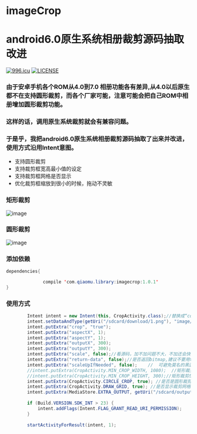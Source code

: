 # imageCrop
# android6.0原生系统相册裁剪源码抽取改进

[![996.icu](https://img.shields.io/badge/link-996.icu-red.svg)](https://996.icu)
[![LICENSE](https://img.shields.io/badge/license-MIT%20(The%20996%20Prohibited%20License)-blue.svg)](https://github.com/996icu/996.ICU/blob/master/LICENSE)

### 由于安卓手机各个ROM从4.0到7.0 相册功能各有差异,从4.0以后原生都不在支持圆形裁剪，而各个厂家可能，注意可能会把自己ROM中相册增加圆形裁剪功能。
### 这样的话，调用原生系统裁剪就会有兼容问题。

### 于是乎，我把android6.0原生系统相册裁剪源码抽取了出来并改进，使用方式沿用Intent意图。

- 支持圆形裁剪
- 支持裁剪框宽高最小值的设定
- 支持裁剪框网格是否显示
- 优化裁剪框缩放到很小的时候，拖动不灵敏

### 矩形裁剪
![image](https://github.com/mrme2014/imageCrop/raw/master/art/1.gif)

### 圆形裁剪
![image](https://github.com/mrme2014/imageCrop/raw/master/art/2.gif)


### 添加依赖
```java
dependencies{

              compile 'com.qiaomu.library:imagecrop:1.0.1'
}
```

### 使用方式

```java
        Intent intent = new Intent(this, CropActivity.class);//替换成“com.android.camera.action.CROP” 模拟器运行可查看原生裁剪是什么样子的
        intent.setDataAndType(getUri("/sdcard/download/1.png"), "image/*");
        intent.putExtra("crop", "true");
        intent.putExtra("aspectX", 1);
        intent.putExtra("aspectY", 1);
        intent.putExtra("outputX", 300);
        intent.putExtra("outputY", 300);
        intent.putExtra("scale", false);//看源码，加不加问题不大，不加还会快一些,默认false
        intent.putExtra("return-data", false);//是否返回bitmap,建议不要用true,图片过大会崩溃的,默认false
        intent.putExtra("scaleUpIfNeeded", false);    //  可避免莫名的黑边,加不加其实无所谓,默认false
        //intent.putExtra(CropActivity.MIN_CROP_WIDTH, 1080);  //矩形裁剪情况下的 最下宽度度值px ,默认是40px
        //intent.putExtra(CropActivity.MIN_CROP_HEIGHT, 300);//矩形裁剪情况下的 最下高度值px，默认是40px
        intent.putExtra(CropActivity.CIRCLE_CROP, true); //是否是圆形裁剪，默认false
        intent.putExtra(CropActivity.DRAW_GRID, true); //是否显示裁剪网格,默认false
        intent.putExtra(MediaStore.EXTRA_OUTPUT, getUri("/sdcard/output.png"));
        
        if (Build.VERSION.SDK_INT > 23) {
            intent.addFlags(Intent.FLAG_GRANT_READ_URI_PERMISSION);
        }
        
        startActivityForResult(intent, 1);
```

